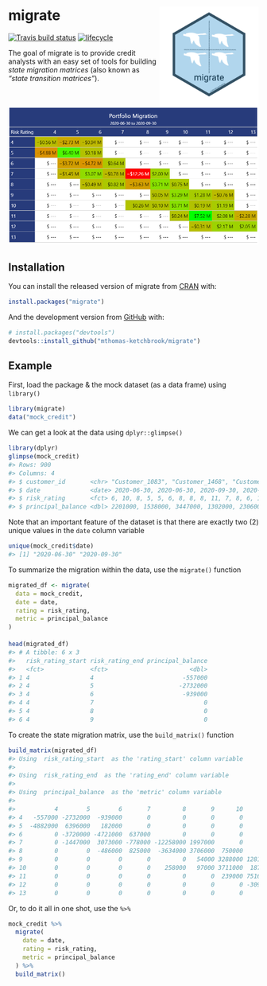 
<!-- README.md is generated from README.Rmd. Please edit that file -->

# migrate <img src='man/figures/logo.png' align="right" height="200" />

<!-- badges: start -->

[![Travis build
status](https://travis-ci.com/mthomas-ketchbrook/migrate.svg?branch=master)](https://travis-ci.com/mthomas-ketchbrook/migrate)
[![lifecycle](https://img.shields.io/badge/lifecycle-maturing-orange.svg)](https://www.tidyverse.org/lifecycle/#maturing)
<!-- badges: end -->

The goal of migrate is to provide credit analysts with an easy set of
tools for building *state migration matrices* (also known as *“state
transition matrices”*).

<br> ![](man/figures/gt_tbl.png) <br>

## Installation

You can install the released version of migrate from
[CRAN](https://CRAN.R-project.org) with:

``` r
install.packages("migrate")
```

And the development version from [GitHub](https://github.com/) with:

``` r
# install.packages("devtools")
devtools::install_github("mthomas-ketchbrook/migrate")
```

## Example

First, load the package & the mock dataset (as a data frame) using
`library()`

``` r
library(migrate)
data("mock_credit")
```

We can get a look at the data using `dplyr::glimpse()`

``` r
library(dplyr)
glimpse(mock_credit)
#> Rows: 900
#> Columns: 4
#> $ customer_id       <chr> "Customer_1083", "Customer_1468", "Customer_1430", "Customer_1498", "Customer_1272", "Customer_1058", "Customer_1397", "Customer_1061", "Customer_1199", "Customer_1120", "Customer_1053", "Customer_1106", "Customer_1165", "Customer_1008", "Customer_1196", "Customer_1064", "Customer_1231", "Customer_1315", "Customer_1127", "Customer_1184", "Customer_1361", "Customer_1290", "Customer_1004", "Customer_1096", "Customer_1130", "Customer_1297", "Customer_1401", "Customer_1425", "Customer_1437", "Customer_1005", "Customer_1357", "Customer_1316", "Customer_1208", "Customer_1065", "Customer_1423", "Customer_1087", "Customer_1162", "Customer_1147", "Customer_1251", "Customer_1268", "Customer_1245", "Customer_1206", "Customer_1236", "Customer_1063", "Customer_1246", "Customer_1079", "Customer_1371", "Customer_1091", "Customer_1261", "Customer_1284", "Customer_1157", "Customer_1278", "Customer_1441", "Customer_1037", "Customer_1176", "Customer_1181", "Customer_1171",...
#> $ date              <date> 2020-06-30, 2020-06-30, 2020-09-30, 2020-09-30, 2020-09-30, 2020-06-30, 2020-09-30, 2020-09-30, 2020-06-30, 2020-06-30, 2020-09-30, 2020-09-30, 2020-06-30, 2020-09-30, 2020-06-30, 2020-06-30, 2020-09-30, 2020-06-30, 2020-09-30, 2020-06-30, 2020-09-30, 2020-09-30, 2020-06-30, 2020-09-30, 2020-06-30, 2020-06-30, 2020-06-30, 2020-06-30, 2020-06-30, 2020-06-30, 2020-09-30, 2020-06-30, 2020-06-30, 2020-09-30, 2020-09-30, 2020-06-30, 2020-09-30, 2020-09-30, 2020-06-30, 2020-09-30, 2020-09-30, 2020-06-30, 2020-06-30, 2020-09-30, 2020-09-30, 2020-06-30, 2020-09-30, 2020-09-30, 2020-09-30, 2020-09-30, 2020-09-30, 2020-06-30, 2020-06-30, 2020-06-30, 2020-06-30, 2020-06-30, 2020-06-30, 2020-09-30, 2020-06-30, 2020-06-30, 2020-06-30, 2020-09-30, 2020-09-30, 2020-09-30, 2020-06-30, 2020-09-30, 2020-09-30, 2020-09-30, 2020-09-30, 2020-06-30, 2020-09-30, 2020-06-30, 2020-06-30, 2020-06-30, 2020-06-30, 2020-06-30, 2020-09-30, 2020-09-30, 2020-06-30, 2020-06-30, 2020-06...
#> $ risk_rating       <fct> 6, 10, 8, 5, 5, 6, 8, 8, 8, 11, 7, 8, 6, 10, 10, 5, 6, 5, 6, 7, 10, 4, 11, 10, 8, 5, 5, 6, 9, 10, 9, 10, 10, 8, 7, 7, 11, 7, 6, 7, 7, 8, 9, 6, 8, 7, 8, 10, 11, 8, 9, 8, 11, 8, 11, 7, 6, 6, 8, 9, 6, 6, 6, 6, 7, 9, 10, 10, 7, 11, 11, 6, 7, 6, 7, 6, 11, 9, 8, 5, 6, 5, 7, 6, 11, 7, 7, 9, 11, 11, 8, 12, 7, 6, 8, 6, 8, 9, 7, 7, 5, 6, 10, 9, 7, 8, 7, 8, 9, 6, 10, 6, 6, 4, 7, 12, 11, 12, 9, 8, 8, 11, 6, 4, 11, 5, 6, 7, 7, 10, 9, 8, 6, 8, 6, 10, 12, 7, 7, 6, 11, 10, 8, 6, 8, 12, 7, 11, 6, 11, 6, 7, 6, 4, 5, 9, 7, 10, 4, 4, 8, 7, 6, 8, 10, 9, 11, 6, 6, 9, 5, 11, 9, 6, 9, 11, 6, 6, 11, 6, 7, 5, 6, 8, 10, 7, 10, 8, 10, 9, 7, 9, 9, 8, 6, 7, 9, 7, 8, 10, 9, 10, 8, 9, 9, 4, 6, 10, 8, 6, 11, 4, 6, 7, 7, 9, 6, 5, 7, 8, 9, 6, 9, 11, 6, 7, 6, 6, 7, 8, 4, 9, 8, 6, 8, 7, 5, 7, 7, 9, 7, 7, 7, 9, 7, 11, 6, 9, 8, 8, 9, 4, 7, 12, 9, 7, 8, 8, 9, 6, 7, 8, 10, 9, 5, 6, 9, 8, 4, 7, 9, 8, 11, 9, 8, 11, 7, 6, 10, 9, 6, 7, 8, 9, 11, 6, 7, 6, 10, 9, 5, 8, 9, 11, 6, 8, 6, 8, 9, 7, 6, 8, ...
#> $ principal_balance <dbl> 2201000, 1538000, 3447000, 1302000, 2306000, 666000, 938000, 737000, 799000, 1747000, 722000, 1206000, 1040000, 1372000, 510000, 400000, 890000, 1021000, 1849000, 1205000, 503000, 637000, 750000, 673000, 3658000, 932000, 856000, 2881000, 989000, 1177000, 242000, 659000, 375000, 669000, 546000, 976000, 253000, 1232000, 1850000, 743000, 1156000, 787000, 1737000, 2218000, 1284000, 1283000, 1233000, 2013000, 853000, 1600000, 774000, 695000, 2672000, 1659000, 1273000, 1420000, 363000, 224000, 1932000, 2161000, 3197000, 2763000, 916000, 4921000, 253000, 619000, 877000, 618000, 2194000, 464000, 334000, 854000, 1493000, 515000, 4343000, 983000, 943000, 814000, 1259000, 1108000, 833000, 576000, 1223000, 492000, 2963000, 327000, 1261000, 961000, 1374000, 1424000, 376000, 2269000, 299000, 1065000, 1149000, 1964000, 947000, 390000, 1041000, 1270000, 2598000, 933000, 1793000, 551000, 1268000, 837000, 1686000, 967000, 312000, 593000, 484000, 223000, 509000, 1380000, 2...
```

Note that an important feature of the dataset is that there are exactly
two (2) unique values in the `date` column variable

``` r
unique(mock_credit$date)
#> [1] "2020-06-30" "2020-09-30"
```

To summarize the migration within the data, use the `migrate()` function

``` r
migrated_df <- migrate(
  data = mock_credit, 
  date = date, 
  rating = risk_rating, 
  metric = principal_balance
)

head(migrated_df)
#> # A tibble: 6 x 3
#>   risk_rating_start risk_rating_end principal_balance
#>   <fct>             <fct>                       <dbl>
#> 1 4                 4                         -557000
#> 2 4                 5                        -2732000
#> 3 4                 6                         -939000
#> 4 4                 7                               0
#> 5 4                 8                               0
#> 6 4                 9                               0
```

To create the state migration matrix, use the `build_matrix()` function

``` r
build_matrix(migrated_df)
#> Using  risk_rating_start  as the 'rating_start' column variable
#> 
#> Using  risk_rating_end  as the 'rating_end' column variable
#> 
#> Using  principal_balance  as the 'metric' column variable
#> 
#>           4        5        6       7         8       9      10      11      12       13
#> 4   -557000 -2732000  -939000       0         0       0       0       0       0        0
#> 5  -4882000  6396000   182000       0         0       0       0       0       0        0
#> 6         0 -3720000 -4721000  637000         0       0       0       0       0        0
#> 7         0 -1447000  3073000 -778000 -12258000 1997000       0       0       0        0
#> 8         0        0  -486000  825000  -3634000 3706000  750000       0       0        0
#> 9         0        0        0       0         0   54000 3288000 1281000 -765000        0
#> 10        0        0        0       0    258000   97000 3711000  187000 1192000        0
#> 11        0        0        0       0         0       0  239000 7516000 2082000 -2280000
#> 12        0        0        0       0         0       0       0 -309000 2175000  2052000
#> 13        0        0        0       0         0       0       0       0       0        0
```

Or, to do it all in one shot, use the `%>%`

``` r
mock_credit %>% 
  migrate(
    date = date, 
    rating = risk_rating, 
    metric = principal_balance
  ) %>% 
  build_matrix()
```
